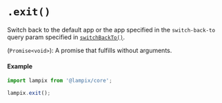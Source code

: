 # `.exit()`

Switch back to the default app or the app specified in the `switch-back-to` query param specified in [`switchBackTo()`](./switchBackTo.md).

(`Promise<void>`): A promise that fulfills without arguments.

#### Example

```js
import lampix from '@lampix/core';

lampix.exit();
```
